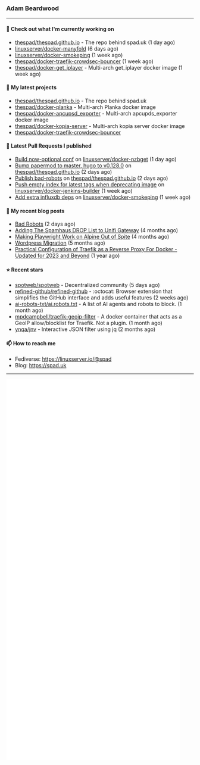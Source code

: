 ### Adam Beardwood
---
#### 👷 Check out what I'm currently working on

- [thespad/thespad.github.io](https://github.com/thespad/thespad.github.io) - The repo behind spad.uk (1 day ago)
- [linuxserver/docker-manyfold](https://github.com/linuxserver/docker-manyfold) (6 days ago)
- [linuxserver/docker-smokeping](https://github.com/linuxserver/docker-smokeping) (1 week ago)
- [thespad/docker-traefik-crowdsec-bouncer](https://github.com/thespad/docker-traefik-crowdsec-bouncer) (1 week ago)
- [thespad/docker-get_iplayer](https://github.com/thespad/docker-get_iplayer) - Multi-arch get_iplayer docker image (1 week ago)

#### 🌱 My latest projects

- [thespad/thespad.github.io](https://github.com/thespad/thespad.github.io) - The repo behind spad.uk
- [thespad/docker-planka](https://github.com/thespad/docker-planka) - Multi-arch Planka docker image
- [thespad/docker-apcupsd_exporter](https://github.com/thespad/docker-apcupsd_exporter) - Multi-arch apcupds_exporter docker image
- [thespad/docker-kopia-server](https://github.com/thespad/docker-kopia-server) - Multi-arch kopia server docker image 
- [thespad/docker-traefik-crowdsec-bouncer](https://github.com/thespad/docker-traefik-crowdsec-bouncer)

#### 🔨 Latest Pull Requests I published

- [Build now-optional conf](https://github.com/linuxserver/docker-nzbget/pull/167) on [linuxserver/docker-nzbget](https://github.com/linuxserver/docker-nzbget) (1 day ago)
- [Bump papermod to master, hugo to v0.128.0](https://github.com/thespad/thespad.github.io/pull/19) on [thespad/thespad.github.io](https://github.com/thespad/thespad.github.io) (2 days ago)
- [Publish bad-robots](https://github.com/thespad/thespad.github.io/pull/18) on [thespad/thespad.github.io](https://github.com/thespad/thespad.github.io) (2 days ago)
- [Push empty index for latest tags when deprecating image](https://github.com/linuxserver/docker-jenkins-builder/pull/270) on [linuxserver/docker-jenkins-builder](https://github.com/linuxserver/docker-jenkins-builder) (1 week ago)
- [Add extra influxdb deps](https://github.com/linuxserver/docker-smokeping/pull/180) on [linuxserver/docker-smokeping](https://github.com/linuxserver/docker-smokeping) (1 week ago)

#### 📜 My recent blog posts

- [Bad Robots](https://www.spad.uk/posts/bad-robots/) (2 days ago)
- [Adding The Spamhaus DROP List to Unifi Gateway](https://www.spad.uk/posts/adding-spamhaus-drop-list-to-unifi-gateway/) (4 months ago)
- [Making Playwright Work on Alpine Out of Spite](https://www.spad.uk/posts/making-playwright-work-on-alpine-out-of-spite/) (4 months ago)
- [Wordpress Migration](https://www.spad.uk/posts/wordpress-migration/) (5 months ago)
- [Practical Configuration of Traefik as a Reverse Proxy For Docker - Updated for 2023 and Beyond](https://www.spad.uk/posts/practical-configuration-of-traefik-as-a-reverse-proxy-for-docker-updated-for-2023/) (1 year ago)

#### ⭐ Recent stars

- [spotweb/spotweb](https://github.com/spotweb/spotweb) - Decentralized community (5 days ago)
- [refined-github/refined-github](https://github.com/refined-github/refined-github) - :octocat: Browser extension that simplifies the GitHub interface and adds useful features (2 weeks ago)
- [ai-robots-txt/ai.robots.txt](https://github.com/ai-robots-txt/ai.robots.txt) - A list of AI agents and robots to block. (1 month ago)
- [mpdcampbell/traefik-geoip-filter](https://github.com/mpdcampbell/traefik-geoip-filter) - A docker container that acts as a GeoIP allow/blocklist for Traefik. Not a plugin. (1 month ago)
- [ynqa/jnv](https://github.com/ynqa/jnv) - Interactive JSON filter using jq (2 months ago)

#### 📫 How to reach me
- Fediverse: https://linuxserver.io/@spad
- Blog: https://spad.uk
---
<img src="https://raw.githubusercontent.com/thespad/thespad/main/github-metrics.svg">
